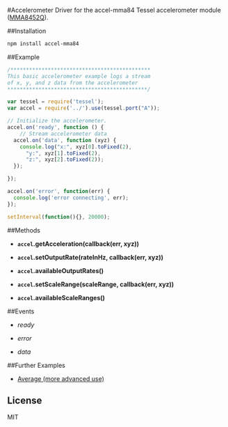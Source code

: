 #Accelerometer
Driver for the accel-mma84 Tessel accelerometer module ([MMA8452Q](http://www.freescale.com/files/sensors/doc/data_sheet/MMA8452Q.pdf)).

##Installation
```sh
npm install accel-mma84
```

##Example
```js
/*********************************************
This basic accelerometer example logs a stream
of x, y, and z data from the accelerometer
*********************************************/

var tessel = require('tessel');
var accel = require('../').use(tessel.port("A"));

// Initialize the accelerometer.
accel.on('ready', function () {
	// Stream accelerometer data
  accel.on('data', function (xyz) {
    console.log("x:", xyz[0].toFixed(2),
      "y:", xyz[1].toFixed(2),
      "z:", xyz[2].toFixed(2));
  });

});

accel.on('error', function(err) {
  console.log('error connecting', err);
});

setInterval(function(){}, 20000);
```

##Methods

*  **`accel`.getAcceleration(callback(err, xyz))**

*  **`accel`.setOutputRate(rateInHz, callback(err, xyz))**

*  **`accel`.availableOutputRates()**

*  **`accel`.setScaleRange(scaleRange, callback(err, xyz))**

*  **`accel`.availableScaleRanges()**

##Events

* *ready*

* *error*

* *data*

##Further Examples

* [Average (more advanced use)](https://github.com/tessel/modules/blob/master/accel-mma84/examples/average.js)

## License

MIT
